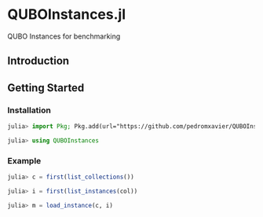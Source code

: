 # QUBOInstances.jl
QUBO Instances for benchmarking

## Introduction

## Getting Started

### Installation

```julia
julia> import Pkg; Pkg.add(url="https://github.com/pedromxavier/QUBOInstances.jl")

julia> using QUBOInstances
```

### Example

```julia
julia> c = first(list_collections())

julia> i = first(list_instances(col))

julia> m = load_instance(c, i)
```